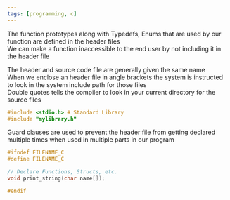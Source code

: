 ```yaml
---
tags: [programming, c]
---
```


The function prototypes along with Typedefs, Enums that are used by our function are defined in the header files  
We can make a function inaccessible to the end user by not including it in the header file

The header and source code file are generally given the same name  
When we enclose an header file in angle brackets the system is instructed to look in the system include path for those files  
Double quotes tells the compiler to look in your current directory for the source files

````c
#include <stdio.h> # Standard Library
#include "mylibrary.h"
````

Guard clauses are used to prevent the header file from getting declared multiple times when used in multiple parts in our program

````c
#ifndef FILENAME_C
#define FILENAME_C

// Declare Functions, Structs, etc.
void print_string(char name[]);

#endif
````
